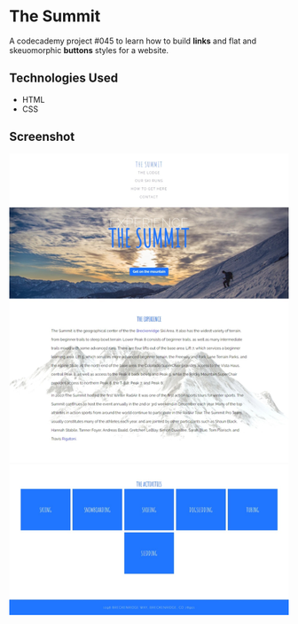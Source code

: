 # The Summit
A codecademy project #045 to learn how to build **links** and flat and skeuomorphic **buttons** styles for a website. 

## Technologies Used
- HTML
- CSS

## Screenshot
![Full webpage of the summit](screenshot/the-summit.jpeg)

